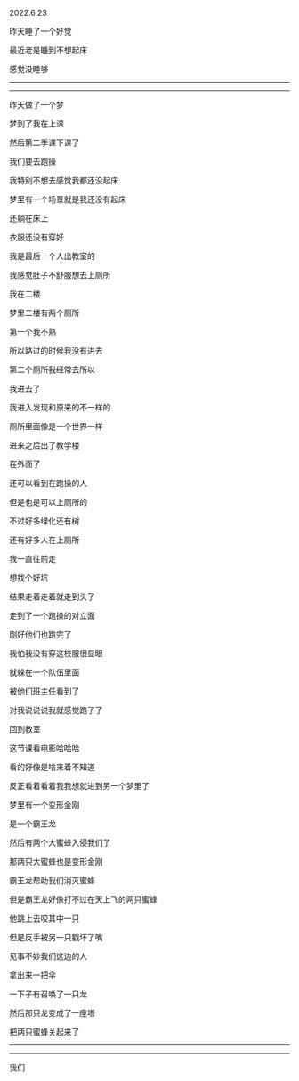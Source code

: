 2022.6.23

昨天睡了一个好觉

最近老是睡到不想起床

感觉没睡够

-------

--------

昨天做了一个梦

梦到了我在上课

然后第二季课下课了

我们要去跑操

我特别不想去感觉我都还没起床

梦里有一个场景就是我还没有起床

还躺在床上

衣服还没有穿好

我是最后一个人出教室的

我感觉肚子不舒服想去上厕所

我在二楼

梦里二楼有两个厕所

第一个我不熟

所以路过的时候我没有进去

第二个厕所我经常去所以

我进去了

我进入发现和原来的不一样的

厕所里面像是一个世界一样

进来之后出了教学楼

在外面了

还可以看到在跑操的人

但是也是可以上厕所的

不过好多绿化还有树

还有好多人在上厕所

我一直往前走

想找个好坑

结果走着走着就走到头了

走到了一个跑操的对立面

刚好他们也跑完了

我怕我没有穿这校服很显眼

就躲在一个队伍里面

被他们班主任看到了

对我说说说我就感觉跑了了

回到教室

这节课看电影哈哈哈

看的好像是啥来着不知道

反正看着看着我我想就进到另一个梦里了

梦里有一个变形金刚

是一个霸王龙

然后有两个大蜜蜂入侵我们了

那两只大蜜蜂也是变形金刚

霸王龙帮助我们消灭蜜蜂

但是霸王龙好像打不过在天上飞的两只蜜蜂

他跳上去咬其中一只

但是反手被另一只戳坏了嘴

见事不妙我们这边的人

拿出来一把伞

一下子有召唤了一只龙

然后那只龙变成了一座塔

把两只蜜蜂关起来了

---------

--------------

我们